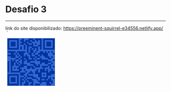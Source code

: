 <h1>Desafio 3</h1>
<hr>

link do site disponibilizado: https://preeminent-squirrel-e34556.netlify.app/ <br/>
<span style="text-align: center;">![alt text](image.png)</span>
